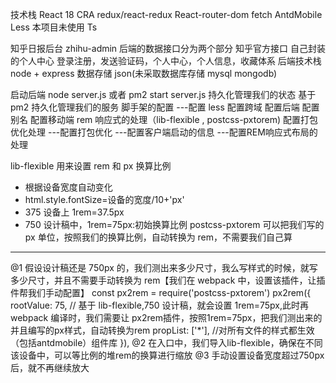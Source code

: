 技术栈
React 18 CRA redux/react-redux
React-router-dom fetch AntdMobile Less
本项目未使用 Ts

知乎日报后台
zhihu-admin
后端的数据接口分为两个部分
知乎官方接口
自己封装的个人中心 登录注册，发送验证码，个人中心，个人信息，收藏体系
后端技术栈
node + express
数据存储 json(未采取数据库存储 mysql mongodb)

启动后端
node server.js
或者
pm2 start server.js 持久化管理我们的状态 基于 pm2 持久化管理我们的服务
脚手架的配置
  ---配置 less 配置跨域 配置后端 配置别名 配置移动端 rem 响应式的处理（lib-flexible , postcss-pxtorem) 配置打包优化处理
  ---配置打包优化
  ---配置客户端启动的信息
  ---配置REM响应式布局的处理

lib-flexible 用来设置 rem 和 px 换算比例

- 根据设备宽度自动变化
- html.style.fontSize=设备的宽度/10+'px'
- 375 设备上 1rem=37.5px
- 750 设计稿中，1rem=75px:初始换算比例
  postcss-pxtorem 可以把我们写的 px 单位，按照我们的换算比例，自动转换为 rem，不需要我们自己算

---

@1 假设设计稿还是 750px 的，我们测出来多少尺寸，我么写样式的时候，就写多少尺寸，并且不需要手动转换为 rem【我们在 webpack 中，设置该插件，让插件帮我们手动配置】
  const px2rem = require('postcss-pxtorem')
  px2rem({
  rootValue: 75, // 基于 lib-flexible,750 设计稿，就会设置 1rem=75px,此时再 webpack 编译时，我们需要让 px2rem插件，按照1rem=75px，把我们测出来的并且编写的px样式，自动转换为rem
  propList: ['*'], //对所有文件的样式都生效（包括antdmobile）组件库
  }),
@2 在入口中，我们导入lib-flexible，确保在不同该设备中，可以等比例的堆rem的换算进行缩放
@3 手动设置设备宽度超过750px后，就不再继续放大
